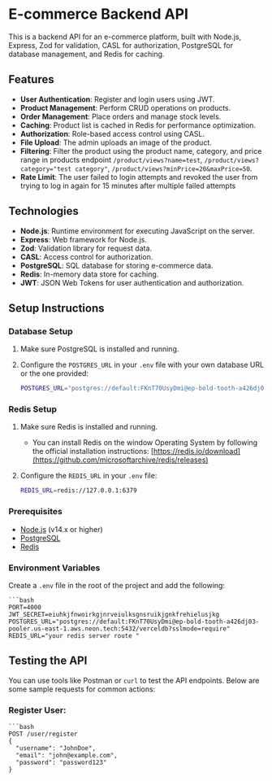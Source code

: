 # E-commerce Backend API

This is a backend API for an e-commerce platform, built with Node.js, Express, Zod for validation, CASL for authorization, PostgreSQL for database management, and Redis for caching.

## Features

- **User Authentication**: Register and login users using JWT.
- **Product Management**: Perform CRUD operations on products.
- **Order Management**: Place orders and manage stock levels.
- **Caching**: Product list is cached in Redis for performance optimization.
- **Authorization**: Role-based access control using CASL.
- **File Upload**: The admin uploads an image of the product.
- **Filtering**: Filter the product using the product name, category, and price range in products endpoint `/product/views?name=test`, `/product/views?category="test category"`, `/product/views?minPrice=20&maxPrice=50`.
- **Rate Limit**: The user failed to login attempts and revoked the user from trying to log in again for 15 minutes after multiple failed attempts

## Technologies

- **Node.js**: Runtime environment for executing JavaScript on the server.
- **Express**: Web framework for Node.js.
- **Zod**: Validation library for request data.
- **CASL**: Access control for authorization.
- **PostgreSQL**: SQL database for storing e-commerce data.
- **Redis**: In-memory data store for caching.
- **JWT**: JSON Web Tokens for user authentication and authorization.

## Setup Instructions

### Database Setup
      
1. Make sure PostgreSQL is installed and running. 
2. Configure the `POSTGRES_URL` in your `.env` file with your own database URL or the one provided:
   
   ```bash
   POSTGRES_URL="postgres://default:FKnT70UsyDmi@ep-bold-tooth-a426dj03-pooler.us-east-1.aws.neon.tech:5432/verceldb?sslmode=require"


### Redis Setup

1. Make sure Redis is installed and running.
   
   - You can install Redis on the window Operating System by following the official installation instructions: [https://redis.io/download](https://github.com/microsoftarchive/redis/releases)

2. Configure the `REDIS_URL` in your `.env` file:
   
   ```bash
   REDIS_URL=redis://127.0.0.1:6379


### Prerequisites

- [Node.js](https://nodejs.org/) (v14.x or higher)
- [PostgreSQL](https://www.postgresql.org/) 
- [Redis](https://redis.io/)

### Environment Variables

Create a `.env` file in the root of the project and add the following:
  
    ```bash
    PORT=4000
    JWT_SECRET=eiuhkjfnwoirkgjnrveiulksgnsruikjgnkfrehielusjkg
    POSTGRES_URL="postgres://default:FKnT70UsyDmi@ep-bold-tooth-a426dj03-pooler.us-east-1.aws.neon.tech:5432/verceldb?sslmode=require"
    REDIS_URL="your redis server route "

## Testing the API

You can use tools like Postman or `curl` to test the API endpoints. Below are some sample requests for common actions:

### Register User:

    ```bash
    POST /user/register
    {
      "username": "JohnDoe",
      "email": "john@example.com",
      "password": "password123"
    }

